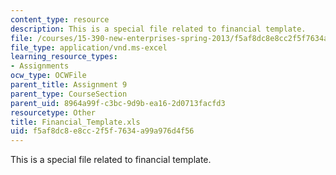 ```yaml
---
content_type: resource
description: This is a special file related to financial template.
file: /courses/15-390-new-enterprises-spring-2013/f5af8dc8e8cc2f5f7634a99a976d4f56_Financial_Template.xls
file_type: application/vnd.ms-excel
learning_resource_types:
- Assignments
ocw_type: OCWFile
parent_title: Assignment 9
parent_type: CourseSection
parent_uid: 8964a99f-c3bc-9d9b-ea16-2d0713facfd3
resourcetype: Other
title: Financial_Template.xls
uid: f5af8dc8-e8cc-2f5f-7634-a99a976d4f56
---
```

This is a special file related to financial template.

